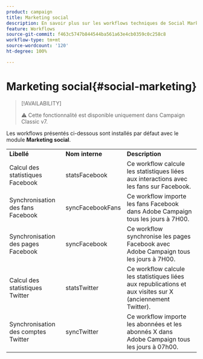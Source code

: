 ```yaml
---
product: campaign
title: Marketing social
description: En savoir plus sur les workflows techniques de Social Marketing
feature: Workflows
source-git-commit: f463c5747b844544ba561a63e4cb0359c0c258c8
workflow-type: tm+mt
source-wordcount: '120'
ht-degree: 100%

---
```



# Marketing social{#social-marketing}



>[!AVAILABILITY]
>
>:warning: Cette fonctionnalité est disponible uniquement dans Campaign Classic v7.

Les workflows présentés ci-dessous sont installés par défaut avec le module **Marketing social**.

<table> 
 <tbody> 
  <tr> 
   <td> <strong>Libellé</strong><br /> </td> 
   <td> <strong>Nom interne</strong><br /> </td> 
   <td> <strong>Description</strong><br /> </td> 
  </tr> 
  <tr> 
   <td> <span class="uicontrol">Calcul des statistiques Facebook</span> <br /> </td> 
   <td> <span class="uicontrol">statsFacebook</span> <br /> </td> 
   <td> Ce workflow calcule les statistiques liées aux interactions avec les fans sur Facebook.<br /> </td> 
  </tr> 
  <tr> 
   <td> <span class="uicontrol">Synchronisation des fans Facebook</span> <br /> </td> 
   <td> <span class="uicontrol">syncFacebookFans</span> <br /> </td> 
   <td> Ce workflow importe les fans Facebook dans Adobe Campaign tous les jours à 7H00.<br /> </td> 
  </tr> 
  <tr> 
   <td> <span class="uicontrol">Synchronisation des pages Facebook</span> <br /> </td> 
   <td> <span class="uicontrol">syncFacebook</span> <br /> </td> 
   <td> Ce workflow synchronise les pages Facebook avec Adobe Campaign tous les jours à 7H00.<br /> </td> 
  </tr> 
  <tr> 
   <td> <span class="uicontrol">Calcul des statistiques Twitter</span> <br /> </td> 
   <td> <span class="uicontrol">statsTwitter</span> <br /> </td> 
   <td> Ce workflow calcule les statistiques liées aux republications et aux visites sur X (anciennement Twitter).<br /> </td> 
  </tr> 
  <tr> 
   <td> <span class="uicontrol">Synchronisation des comptes Twitter</span> <br /> </td> 
   <td> <span class="uicontrol">syncTwitter</span> <br /> </td> 
   <td> Ce workflow importe les abonnées et les abonnés X dans Adobe Campaign tous les jours à 07h00.<br /> </td> 
  </tr> 
 </tbody> 
</table>

